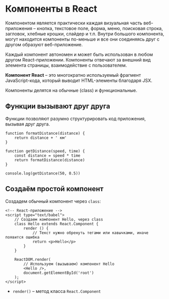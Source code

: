 # Компоненты в React

Компонентом является практически каждая визуальная часть веб-приложения &ndash; кнопка, текстовое поле, форма, меню, поисковая строка, загловок, хлебные крошки, слайдер и т.п. Внутри большого компонента, могут находится компоненты по-меньше и все они соединяясь друг  с другом образуют веб-приложение.

Каждый компонент автономен и может быть использован в любом другом React-приложении. Компоненты отвечают за внешний вид элемента страницы, взаимодействие с пользователем.

**Компонент React** &ndash; это многократно используемый фрагмент JavaScript-кода, который выводит HTML-элементы благодаря JSX.

Компоненты делятся на обычные (class) и функциональные.

## Функции вызывают друг друга
Функции позволяют разумно структурировать код приложения, вызывая друг друга.

    function formatDistance(distance) {
        return distance + ' км'
    }
    
    function getDistance(speed, time) {
        const distance = speed * time
        return formatDistance(distance)
    }
    
    console.log(getDistance(50, 0.5))

## Создаём простой компонент
Создадем обычный компонент через `class`:

    <!-- React-приложение -->
    <script type="text/babel">
        // Создаем компонент Hello, через class
        class Hello extends React.Component {
            render () {
                // Текст нужно обренуть тегами или кавычками, иначе появится ошибка
                return <p>Hello</p>
            }
        }

        ReactDOM.render(
            // Используем (вызываем) компонент Hello
            <Hello />,
            document.getElementById('root')
        );
    </script>

* `render()` &ndash; метод класса `React.Component`
